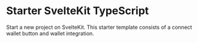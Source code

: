 # Starter SvelteKit TypeScript

Start a new project on SvelteKit. This starter template consists of a connect wallet button and wallet integration.
